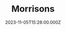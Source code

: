 ---
date: 2023-11-05T15:28:00.000Z
title: Morrisons
latitude: 52.04938134912715
longitude: 0.9546547409704537
url: https://my.morrisons.com/storefinder/471
category: checkin
---